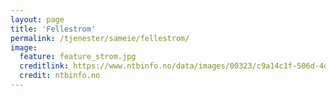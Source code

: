```yaml
---
layout: page
title: 'Fellestrom'
permalink: /tjenester/sameie/fellestrom/
image:
  feature: feature_strom.jpg
  creditlink: https://www.ntbinfo.no/data/images/00323/c9a14c1f-506d-4d34-a342-c20e168f8de7.jpg
  credit: ntbinfo.no
---
```

